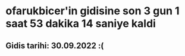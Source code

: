 # ofarukbicer'in gidisine son 3 gun 1 saat 53 dakika 14 saniye kaldi

## Gidis tarihi: 30.09.2022 :(